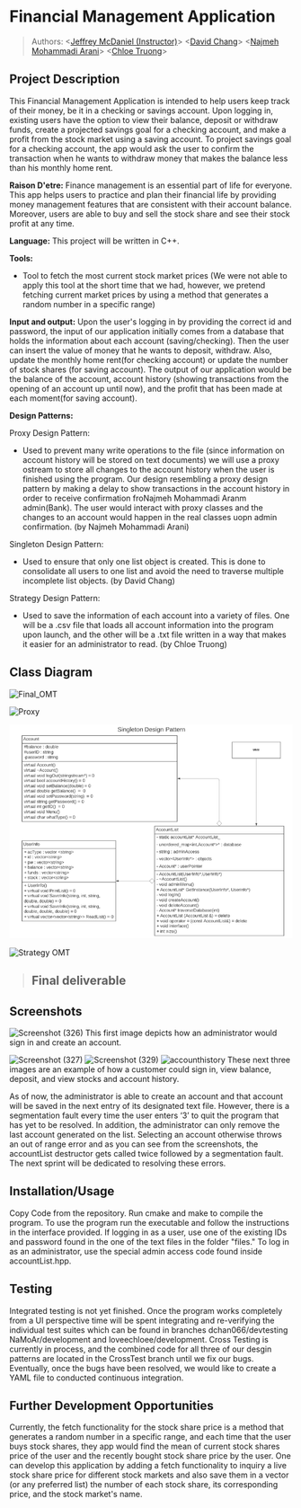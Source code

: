 # Financial Management Application

 > Authors: \<[Jeffrey McDaniel (Instructor)](https://github.com/jmcda001)\> \<[David Chang](https://github.com/dchan066-862012834)\> \<[Najmeh Mohammadi Arani](https://github.com/NaMoAr)\> \<[Chloe Truong](https://github.com/loveechloee)\>
 
## Project Description

This Financial Management Application is intended to help users keep track of their money, be it in a checking or savings account. Upon logging in, existing users have the option to view their balance, deposit or withdraw funds, create a projected savings goal for a checking account, and make a profit from the stock market using a saving account.
To project savings goal for a checking account, the app would ask the user to confirm the transaction when he wants to withdraw money that makes the balance less than his monthly home rent. 
 
**Raison D'etre:**
Finance management is an essential part of life for everyone. This app helps users to practice and plan their financial life by providing money management features that are consistent with their account balance.  Moreover, users are able to buy and sell the stock share and see their stock profit at any time. 

**Language:**
This project will be written in C++.

**Tools:**
* Tool to fetch the most current stock market prices (We were not able to apply this tool at the short time that we had, however, we pretend fetching current market prices by using a method that generates a random number in a specific range)

**Input and output:**
Upon the user's logging in by providing the correct id and password, the input of our application initially comes from a database that holds the information about each account (saving/checking). Then the user can insert the value of money that he wants to deposit, withdraw. Also, update the monthly home rent(for checking account) or update the number of stock shares (for saving account).
The output of our application would be the balance of the account, account history (showing transactions from the opening of an account up until now), and the profit that has been made at each moment(for saving account).


**Design Patterns:**

Proxy Design Pattern: 
 * Used to prevent many write operations to the file (since information on account history will be stored on text documents) we will use a proxy ostream to store all changes to the account history when the user is finished using the program. Our design resembling a proxy design pattern by making a delay to show transactions in the account history in order to receive confirmation froNajmeh Mohammadi Aranm admin(Bank). The user would interact with proxy classes and the changes to an account would happen in the real classes uopn admin confirmation. (by Najmeh Mohammadi Arani)

Singleton Design Pattern:
 * Used to ensure that only one list object is created. This is done to consolidate all users to one list and avoid the need to traverse multiple incomplete list objects. (by David Chang)

Strategy Design Pattern: 
 * Used to save the information of each account into a variety of files. One will be a .csv file that loads all account information into the program upon launch, and the other will be a .txt file written in a way that makes it easier for an administrator to read. (by Chloe Truong)

## Class Diagram

![Final_OMT](https://user-images.githubusercontent.com/56089475/91478566-f398dd80-e854-11ea-99cc-6cdc4fab1813.png)

![Proxy](https://user-images.githubusercontent.com/59351131/91477564-60ab7380-e853-11ea-84f1-8e6d1f8764c0.png)

![Singleton](https://github.com/dchan066-862012834/CS100_Final_Project/blob/main/UMLF.PNG)

![Strategy OMT](https://user-images.githubusercontent.com/56089475/91478564-f1cf1a00-e854-11ea-80d7-b76214e9a9dc.png)

 
 > ## Final deliverable
 ## Screenshots
![Screenshot (326)](https://user-images.githubusercontent.com/56089475/91605275-0d095a80-e925-11ea-9618-6bb2d776e427.png)
This first image depicts how an administrator would sign in and create an account. 

![Screenshot (327)](https://user-images.githubusercontent.com/56089475/91605277-0da1f100-e925-11ea-9b3b-01e29cf7f85e.png)
![Screenshot (329)](https://user-images.githubusercontent.com/56089475/91605278-0e3a8780-e925-11ea-88d9-d5635ba36b22.png)
![accounthistory](https://user-images.githubusercontent.com/59351131/91610782-bf91eb00-e92e-11ea-823f-0765ea9c90d7.JPG)
These next three images are an example of how a customer could sign in, view balance, deposit, and view stocks and account history.

As of now, the administrator is able to create an account and that account will be saved in the next entry of its designated text file. However, there is a segmentation fault every time the user enters ‘3’ to quit the program that has yet to be resolved. In addition, the administrator can only remove the last account generated on the list. Selecting an account otherwise throws an out of range error and as you can see from the screenshots, the accountList destructor gets called twice followed by a segmentation fault. The next sprint will be dedicated to resolving these errors.
 ## Installation/Usage
 Copy Code from the repository. Run cmake and make to compile the program. To use the program run the executable and follow the instructions in the interface provided. If logging in as a user, use one of the existing IDs and password found in the one of the text files in the folder "files." To log in as an administrator, use the special admin access code found inside accountList.hpp.
 ## Testing
 Integrated testing is not yet finished. Once the program works completely from a UI perspective time will be spent integrating and re-verifying the individual test suites which can be found in branches dchan066/devtesting NaMoAr/development and loveechloee/development. Cross Testing is currently in process, and the combined code for all three of our desgin patterns are located in the CrossTest branch until we fix our bugs. Eventually, once the bugs have been resolved, we would like to create a YAML file to conducted continuous integration.
 ## Further Development Opportunities
 Currently, the fetch functionality for the stock share price is a method that generates a random number in a specific range, and each time that the user buys stock shares, they app would find the mean of current stock shares price of the user and the recently bought stock share price by the user. One can develop this application by adding a fetch functionality to inquiry a live stock share price for different stock markets and also save them in a vector (or any preferred list) the number of each stock share, its corresponding price, and the stock market's name.  
